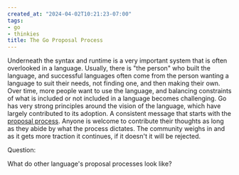 ```yaml
---
created_at: "2024-04-02T10:21:23-07:00"
tags:
- go
- thinkies
title: The Go Proposal Process
---
```


Underneath the syntax and runtime is a very important system that is often overlooked in a language. Usually, there is "the person" who built the language, and successful languages often come from the person wanting a language to suit their needs, not finding one, and then making their own. Over time, more people want to use the language, and balancing constraints of what is included or not included in a language becomes challenging. Go has very strong principles around the vision of the language, which have largely contributed to its adoption. A consistent message that starts with the [proposal process](https://github.com/golang/proposal/). Anyone is welcome to contribute their thoughts as long as they abide by what the process dictates. The community weighs in and as it gets more traction it continues, if it doesn't it will be rejected.

Question:

What do other language's proposal processes look like?